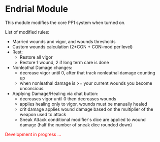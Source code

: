 # Endrial Module

This module modifies the core PF1 system when turned on.

List of modified rules:
- Married wounds and vigor, and wounds thresholds
- Custom wounds calculation (2*CON + CON-mod per level)
- Rest:
    - Restore all vigor
    - Restore 1 wound, 2 if long term care is done
- Nonleathal Damage changes:
    - decrease vigor until 0, after that track nonleathal damage counting up
    - when nonleathal damage is >= your current wounds you become unconcious
- Applying Damage/Healing via chat button:
    - decreases vigor until 0 then decreases wounds
    - applies healing only to vigor, wounds must be manually healed
    - crit damage applies wound damage based on the multiplier of the weapon used to attack
    - Sneak Attack conditional modifier's dice are applied to wound damage (half the number of sneak dice rounded down)

<p style="color:red">Development in progress ...</p>

